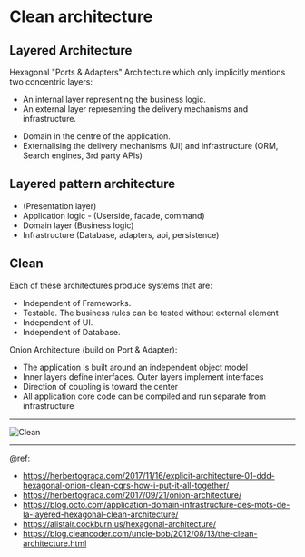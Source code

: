 # Clean architecture

Layered Architecture
---
Hexagonal "Ports & Adapters" Architecture which only implicitly mentions two concentric layers:
+ An internal layer representing the business logic.
+ An external layer representing the delivery mechanisms and infrastructure.

* Domain in the centre of the application.
* Externalising the delivery mechanisms (UI) and infrastructure (ORM, Search engines, 3rd party APIs)

Layered pattern architecture
---
+ (Presentation layer)
+ Application logic - (Userside, facade, command)
+ Domain layer (Business logic)
+ Infrastructure (Database, adapters, api, persistence)

Clean
---
Each of these architectures produce systems that are:
+ Independent of Frameworks.
+ Testable. The business rules can be tested without external element
+ Independent of UI. 
+ Independent of Database. 

Onion Architecture (build on Port & Adapter):
+ The application is built around an independent object model
+ Inner layers define interfaces. Outer layers implement interfaces
+ Direction of coupling is toward the center
+ All application core code can be compiled and run separate from infrastructure

---
![Clean](https://miro.medium.com/max/560/1*0R0r00uF1RyRFxkxo3HVDg.png)

---
@ref:  
- https://herbertograca.com/2017/11/16/explicit-architecture-01-ddd-hexagonal-onion-clean-cqrs-how-i-put-it-all-together/
- https://herbertograca.com/2017/09/21/onion-architecture/
- https://blog.octo.com/application-domain-infrastructure-des-mots-de-la-layered-hexagonal-clean-architecture/
- https://alistair.cockburn.us/hexagonal-architecture/
- https://blog.cleancoder.com/uncle-bob/2012/08/13/the-clean-architecture.html
